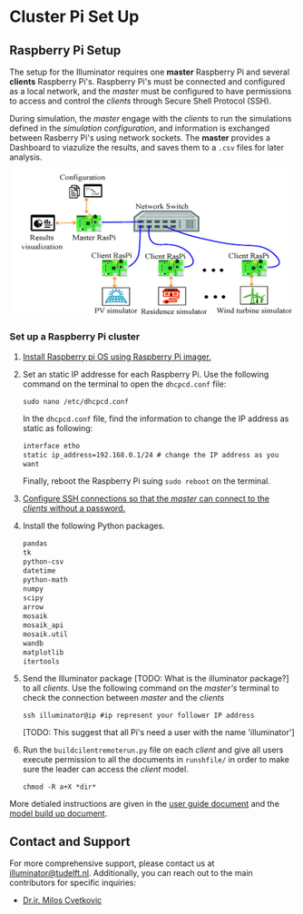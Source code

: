 # Cluster Pi Set Up


## Raspberry Pi Setup

The setup for the Illuminator requires one **master** Raspberry Pi and several **clients** Raspberry Pi's.
Raspberry Pi's must be connected and configured as a local network, and the
*master* must be configured to have permissions to access and control the *clients* through Secure Shell Protocol (SSH).

During simulation, the *master* engage with the *clients* to run the simulations defined in the *simulation configuration*, and
information is exchanged between Rasberry Pi's using network sockets.
The **master** provides a Dashboard to viazulize the results, and saves them to a `.csv` files for later analysis. 

<div align="center">
    <img align="center" src="docs/_static/img/Structure.jpg" width="500">
</div>


### Set up a Raspberry Pi cluster

1. [Install Raspberry pi OS using Raspberry Pi imager.](https://www.raspberrypi.com/software/)
2. Set an static IP addresse for each Raspberry Pi. Use the following command on the terminal to open the `dhcpcd.conf` file:
   ```
   sudo nano /etc/dhcpcd.conf
   ```

   In the `dhcpcd.conf` file, find the information to change the IP address as static as following:

   ```
   interface etho
   static ip_address=192.168.0.1/24 # change the IP address as you want
   ```
   Finally, reboot the Raspberry Pi suing `sudo reboot` on the terminal.
3. [Configure SSH connections so that the *master* can connect to the *clients* without a password.](https://www.digitalocean.com/community/tutorials/how-to-set-up-ssh-keys-2)
4. Install the following Python packages.
   ```
   pandas
   tk
   python-csv
   datetime
   python-math
   numpy
   scipy
   arrow
   mosaik
   mosaik_api
   mosaik.util
   wandb
   matplotlib
   itertools
   ```
5. Send the Illuminator package [TODO: What is the illuminator package?] to all *clients*. Use the following command on the *master's* terminal to check the connection  between *master* and the *clients*

   ```shell
   ssh illuminator@ip #ip represent your follower IP address
   ```
   [TODO: This suggest that all Pi's need a user with the name 'illuminator']

6. Run the `buildcilentremoterun.py` file on each *client* and give all users execute permission to all the documents in `runshfile/` in order 
to make sure the leader can access the *client* model.
   
   ```shell
   chmod -R a+X *dir*
   ```

More detialed instructions are given in the [user guide document](docs/user/user-guide.md) and the [model build up document](Models.md).



## Contact and Support

For more comprehensive support, please contact us at [illuminator@tudelft.nl](mailto:illuminator@tudelft.nl). Additionally, you can reach out to the main contributors for specific inquiries:
* [Dr.ir. Milos Cvetkovic](mailto:M.Cvetkovic@tudelft.nl)
